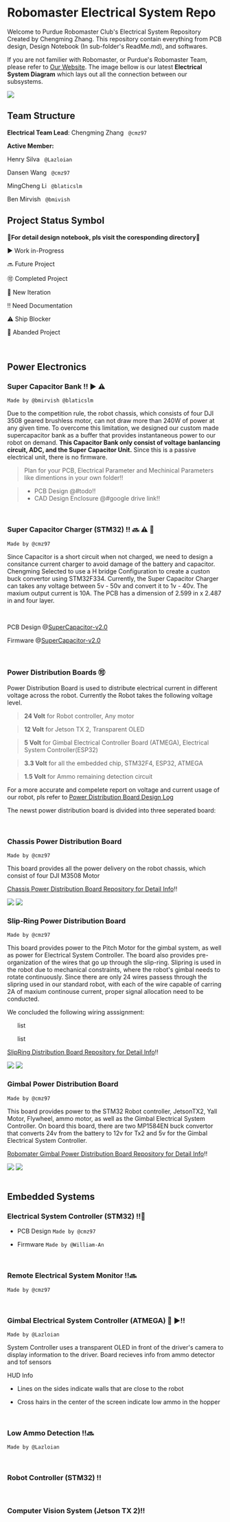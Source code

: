 # Robomaster Electrical System Repo
Welcome to Purdue Robomaster Club's Electrical System Repository Created by Chengming Zhang. This repository contain everything from PCB design, Design Notebook (In sub-folder's ReadMe.md), and softwares. 

If you are not familier with Robomaster, or Purdue's Robomaster Team, please refer to [Our Website](https://www.PurdueRM.com "Purdue Robomaster"). The image bellow is our latest **Electrical System Diagram** which lays out all the connection between our subsystems.

<img src = "https://github.com/RoboMaster-Club/Power-System/raw/master/Electrical Diagram.png"> 

<br>

## Team Structure

**Electrical Team Lead**: Chengming Zhang ` @cmz97` 

**Active Member:**

Henry Silva ` @Lazloian` 

Dansen Wang ` @cmz97` 

MingCheng Li ` @blaticslm` 

Ben Mirvish ` @bmivish` 



## Project Status Symbol

📣**For detail design notebook, pls visit the coresponding directory**📣

▶️ Work in-Progress

🔜 Future Project

🉑 Completed Project

🔂 New Iteration

‼️ Need Documentation

⚠️ Ship Blocker

🚮 Abanded Project

<br>

## Power Electronics

### Super Capacitor Bank ‼️ ▶️ ⚠️

 `Made by @bmirvish @blaticslm`

Due to the competition rule, the robot chassis, which consists of four DJI 3508 geared brushless motor, can not draw more than 240W of power at any given time. To overcome this limitation, we designed our custom made supercapacitor bank as a buffer that provides instantaneous power to our robot on demand. **This Capacitor Bank only consist of voltage banlancing circuit, ADC, and the Super Capacitor Unit.** Since this is a passive electrical unit, there is no firmware.

> Plan for your PCB, Electrical Parameter and Mechinical Parameters like dimentions in your own folder‼️

> * PCB Design  @#todo‼️
> * CAD Design Enclosure @#google drive link‼️



<br>

### Super Capacitor Charger (STM32) ‼️ 🔜 ⚠️ 🔂

`Made by @cmz97`

Since Capacitor is a short circuit when not charged, we need to design a consitance current charger to avoid damage of the battery and capacitor. Chengming Selected to use a H bridge Configuration to create a custon buck convertor using STM32F334. Currently, the Super Capacitor Charger can takes any voltage between 5v - 50v and convert it to 1v - 40v. The maxium output current is 10A. The PCB has a dimension of 2.599 in x 2.487 in and four layer. 

<br>

PCB Design @[SuperCapacitor-v2.0](https://github.com/RoboMaster-Club/Electrical-System/tree/master/SuperCapacitor-v2.0)

Firmware @[SuperCapacitor-v2.0](https://github.com/RoboMaster-Club/Electrical-System/tree/master/SuperCapacitor-v2.0)

<br>

### Power Distribution Boards 🉑

Power Distribution Board is used to distribute electrical current in different voltage across the robot. Currently the Robot takes the following voltage level. 

> **24 Volt** for Robot controller, Any motor

> **12 Volt** for Jetson TX 2, Transparent OLED

> **5 Volt** for Gimbal Electrical Controller Board (ATMEGA), Electrical System Controller(ESP32)

> **3.3 Volt** for all the embedded chip, STM32F4, ESP32, ATMEGA

> **1.5 Volt** for Ammo remaining detection circuit

For a more accurate and compelete report on voltage and current usage of our robot, pls refer to [Power Distribution Board Design Log](https://github.com/RoboMaster-Club/Electrical-System/blob/master/Power-Distribution-Board-V3.0/README.md)

The newst power distribution board is divided into three seperated board:

<br>

### Chassis Power Distribution Board

`Made by @cmz97`

This board provides all the power delivery on the robot chassis, which consist of four DJI M3508 Motor

[Chassis Power Distribution Board  Repository for Detail Info](https://github.com/RoboMaster-Club/Electrical-System/tree/master/Power-Distribution-Board-V3.0/Chassis%20Power%20Distribution%20Board)‼️

<img src = "https://raw.githubusercontent.com/RoboMaster-Club/Electrical-System/master/Power-Distribution-Board-V3.0/Chassis Power Distribution Board/Chassis-Power-Distribution-Board-sch.png">



<img src = "https://raw.githubusercontent.com/RoboMaster-Club/Electrical-System/master/Power-Distribution-Board-V3.0/Chassis Power Distribution Board/Chassis-Power-Distribution-Board.png">



<br>

### Slip-Ring Power Distribution Board

`Made by @cmz97`

This board provides power to the Pitch Motor for the gimbal system, as well as power for Electrical System Controller. The board also provides pre-organization of the wires that go up through the slip-ring. Slipring is used in the robot due to mechanical constraints, where the robot's gimbal needs to rotate continuously. Since there are only 24 wires passess through the slipring used in our standard robot, with each of the wire capable of carring 2A of maxium continouse current, proper signal allocation need to be conducted. 

We concluded the following wiring asssignment:

<ul>list</ul><ul>list</ul>





[SlipRing Distribution Board Repository for Detail Info](https://github.com/RoboMaster-Club/Electrical-System/tree/master/Power-Distribution-Board-V3.0/SlipRing%20Distribution%20Board)‼️

<img src="https://raw.githubusercontent.com/RoboMaster-Club/Electrical-System/master/Power-Distribution-Board-V3.0/SlipRing%20Distribution%20Board/Slipring-Power-Distribution-Board-Sch.png">

<img src="https://raw.githubusercontent.com/RoboMaster-Club/Electrical-System/master/Power-Distribution-Board-V3.0/SlipRing%20Distribution%20Board/Slipring-Power-Distribution-Board.png">





<br>

### Gimbal Power Distribution Board

`Made by @cmz97`

This board provides power to the STM32 Robot controller, JetsonTX2, Yall Motor, Flywheel, ammo motor, as well as the Gimbal Electrical System Controller. On board this board, there are two MP1584EN buck convertor that converts 24v from the battery to 12v for Tx2 and 5v for the Gimbal Electrical System Controller.

[Robomater Gimbal Power Distribution Board Repository for Detail Info](https://github.com/RoboMaster-Club/Electrical-System/tree/master/Power-Distribution-Board-V3.0/Robomater%20Gimbal%20Power%20Distribution%20Board)‼️

<img src = "https://raw.githubusercontent.com/RoboMaster-Club/Electrical-System/master/Power-Distribution-Board-V3.0/Gimbal%20Power%20Distribution%20Board/Gimbal-Power-Distribution-Board-Sch.png">

<img src = "https://raw.githubusercontent.com/RoboMaster-Club/Electrical-System/master/Power-Distribution-Board-V3.0/Gimbal%20Power%20Distribution%20Board/Gimbal-Power-Distribution-Board.png">





<br>
<br>

## Embedded Systems

### Electrical System Controller (STM32) ‼️🔂

* PCB Design `Made by @cmz97`

* Firmware `Made by @William-An`

<br>

  

### Remote Electrical System Monitor ‼️🔜

`Made by @cmz97`

<br>

### Gimbal Electrical System Controller (ATMEGA) 🔂 ▶️‼️

 `Made by @Lazloian`

  System Controller uses a transparent OLED in front of the driver's camera to display information to the driver. Board recieves info from ammo detector and tof sensors

  HUD Info

  * Lines on the sides indicate walls that are close to the robot

  * Cross hairs in the center of the screen indicate low ammo in the hopper

<br>


### Low Ammo Detection ‼️🔜

 `Made by @Lazloian`

<br>

### Robot Controller (STM32) ‼️

<br>

### Computer Vision System (Jetson TX 2)‼️

<br>
